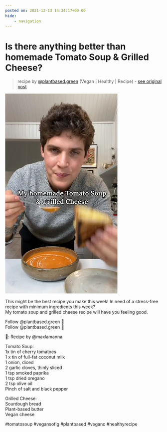 ```yaml
---
posted on: 2021-12-13 14:34:17+00:00
hide:
    - navigation
---
```


# Is there anything better than homemade Tomato Soup & Grilled Cheese?  

> recipe by [@plantbased.green](https://www.instagram.com/plantbased.green/) 
(Vegan | Healthy | Recipe) - [see original post](https://instagram.com/p/CXbS1jxK03q)

![](../img/plantbased.green_13-12-2021_1412.png)

  
This might be the best recipe you make this week! In need of a stress-free recipe with minimum ingredients this week?   
My tomato soup and grilled cheese recipe will have you feeling good.   
  
Follow @plantbased.green 🙌  
Follow @plantbased.green 🙌  
  
📸: Recipe by @maxlamanna   
  
Tomato Soup:  
1x tin of cherry tomatoes  
1 x tin of full-fat coconut milk  
1 onion, diced  
2 garlic cloves, thinly sliced  
1 tsp smoked paprika  
1 tsp dried oregano  
2 tsp olive oil  
Pinch of salt and black pepper  
  
Grilled Cheese:  
Sourdough bread  
Plant-based butter  
Vegan cheese  
  
\#tomatosoup \#vegansofig \#plantbased \#vegano \#healthyrecipe   